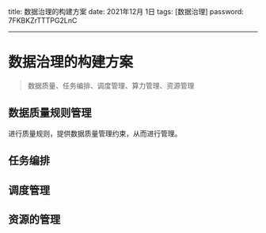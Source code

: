 title:  数据治理的构建方案
date:  2021年12月 1日
tags: [数据治理]
password: 7FKBKZrTTTPG2LnC

---
 <!--more-->

# 数据治理的构建方案

> 数据质量、任务编排、调度管理、算力管理、资源管理

## 数据质量规则管理

进行质量规则，提供数据质量管理约束，从而进行管理。


## 任务编排

## 调度管理

## 资源的管理
